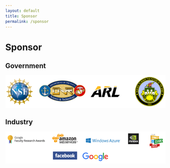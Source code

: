 ```yaml
---
layout: default
title: Sponsor
permalink: /sponsor
---
```


<div class="sponsor content-container">
  <h1 class = "content-title">
    Sponsor
  </h1>
  <div class = "content-subcontainer">
    <h2 class = "content-subtitle">
      Government
    </h2>
    <div class="content-item">
      <img src="/assets/images/sponsor1.png">
    </div>
  </div>

  <div class = "content-subcontainer">
    <h2 class = "content-subtitle">
      Industry
    </h2>
    <div class="content-item">
      <img src="/assets/images/sponsor2.png">
    </div>
  </div>
</div>
